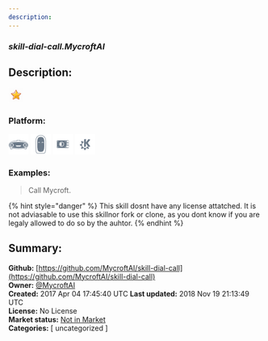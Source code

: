 ```yaml
---
description: 
---
```


### _skill-dial-call.MycroftAI_  
## Description:  
  
![](../.gitbook/assets/star.png)  
  
### Platform:  
 ![Mark I](../.gitbook/assets/mark-1-icon.png)  ![Mark II](../.gitbook/assets/mark-2-icon.png)  ![Picroft](../.gitbook/assets/picroft-icon.png)  ![plasmoid](../.gitbook/assets/kde.png)   
### Examples:  
> Call Mycroft.  
  
{% hint style="danger" %}
This skill dosnt have any license attatched. It is not adviasable to use this skillnor fork or clone, as you dont know if you are legaly allowed to do so by the auhtor.
{% endhint %}
  
## Summary:  
**Github:** [https://github.com/MycroftAI/skill-dial-call](https://github.com/MycroftAI/skill-dial-call)  
**Owner:** [@MycroftAI](https://github.com/MycroftAI)  
**Created:** 2017 Apr 04 17:45:40 UTC  **Last updated:** 2018 Nov 19 21:13:49 UTC  
**License:** No License  
**Market status:** [Not in Market](https://market.mycroft.ai/skill/)  
**Categories:** [ uncategorized ]   
